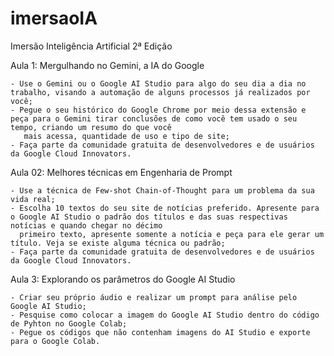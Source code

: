 # imersaoIA
Imersão Inteligência Artificial 2ª Edição

Aula 1: Mergulhando no Gemini, a IA do Google

    - Use o Gemini ou o Google AI Studio para algo do seu dia a dia no trabalho, visando a automação de alguns processos já realizados por você;
    - Pegue o seu histórico do Google Chrome por meio dessa extensão e peça para o Gemini tirar conclusões de como você tem usado o seu tempo, criando um resumo do que você 
       mais acessa, quantidade de uso e tipo de site;
    - Faça parte da comunidade gratuita de desenvolvedores e de usuários da Google Cloud Innovators.

Aula 02: Melhores técnicas em Engenharia de Prompt

    - Use a técnica de Few-shot Chain-of-Thought para um problema da sua vida real;
    - Escolha 10 textos do seu site de notícias preferido. Apresente para o Google AI Studio o padrão dos títulos e das suas respectivas notícias e quando chegar no décimo 
      primeiro texto, apresente somente a notícia e peça para ele gerar um título. Veja se existe alguma técnica ou padrão;
    - Faça parte da comunidade gratuita de desenvolvedores e de usuários da Google Cloud Innovators.

Aula 3: Explorando os parâmetros do Google AI Studio

    - Criar seu próprio áudio e realizar um prompt para análise pelo Google AI Studio;
    - Pesquise como colocar a imagem do Google AI Studio dentro do código de Pyhton no Google Colab;
    - Pegue os códigos que não contenham imagens do AI Studio e exporte para o Google Colab.
